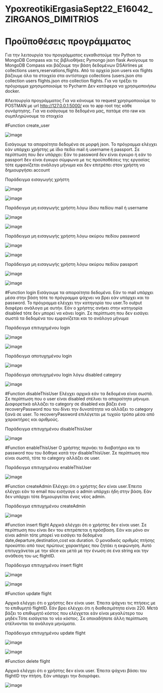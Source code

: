# YpoxreotikiErgasiaSept22_E16042_ZIRGANOS_DIMITRIOS

# Προϋποθέσεις προγράμματος
Για την λειτουργία του προγράμματος εγκαθιστούμε την Python το MongoDB Compass και τις βιβλιοθήκες
Pymongo json flask
Ανοίγουμε το MongoDB Compass και βάζουμε την βάση δεδομένων DSAirlines με collections users,reservations,flights.
Από τα αρχεία json users και flights βάζουμε όλα τα στοιχεία στα αντίστοιχα collections (users.json στο collection users flights.json στο collection flights.
Για να τρέξει το πρόγραμμα χρησιμοποιούμε το Pycharm
Δεν κατάφερα να χρησιμοποιήσω docker.

#Λειτουργία προγράμματος
Για να κάνουμε τα request χρησιμοποιούμε το POSTMAN με url http://127.0.0.1:5000/ και το app root της κάθε συνάρτησης. Για να εισάγουμε τα δεδομένα μας, πατάμε στο raw και συμπληρώνουμε τα στοιχεία

#Function create_user

![image](https://user-images.githubusercontent.com/105843945/192237233-9b621f88-33f3-43ca-b20a-58de2fef9d86.png)

Εισάγουμε τα απαραίτητα δεδομένα σε μορφή json.
Το πρόγραμμα ελέγχει εάν υπάρχει χρήστης με ίδιο πεδίο mail ή username ή passport.
Σε περίπτωση που δεν υπάρχει:
Εάν το password δεν είναι έγκυρο ή εάν το passport δεν είναι έγκυρο σύμφωνα με τις προϋποθέσεις της εργασίας τότε εμφανίζεται ανάλογο μήνυμα και δεν επιτρέπει στον χρήστη να δημιουργήσει account


Παράδειγμα εισαγωγής χρήστη

![image](https://user-images.githubusercontent.com/105843945/192238974-d5e3becb-663b-471a-9b9b-e43f63164b16.png)

![image](https://user-images.githubusercontent.com/105843945/192238598-cd44c0bc-b56f-47c8-a81e-9319c53b6760.png)

Παράδειγμα μη εισαγωγής χρήστη λόγω ίδιου πεδίου mail ή username

![image](https://user-images.githubusercontent.com/105843945/192238974-d5e3becb-663b-471a-9b9b-e43f63164b16.png)

![image](https://user-images.githubusercontent.com/105843945/192239334-e6d23442-cd0e-4255-a0ae-1509a1442ba8.png)

Παράδειγμα μη εισαγωγής χρήστη λόγω ακύρου πεδίου password

![image](https://user-images.githubusercontent.com/105843945/192239779-2043ebef-1349-42da-9d25-d518bac105be.png)

![image](https://user-images.githubusercontent.com/105843945/192239948-0801bae6-3233-4752-830f-f691e2ebd8e9.png)

Παράδειγμα μη εισαγωγής χρήστη λόγω ακύρου πεδίου passport

![image](https://user-images.githubusercontent.com/105843945/192241062-f084165d-f13e-41e1-9874-06c93b283568.png)

![image](https://user-images.githubusercontent.com/105843945/192241193-1ec7dcad-f289-44b4-99b9-614757e697d9.png)


#Function login
Εισάγουμε τα απαραίτητα δεδομένα.
Εάν το mail υπάρχει μέσα στην βάση τότε το πρόγραμμα ψάχνει να βρει εάν υπάρχει και το password.
Το πρόγραμμα ελέγχει την κατηγορία του user.Το output διαφέρει ανάλογα με αυτήν.
Εάν ο χρήστης ανήκει στην κατηγορία disabled τότε δεν μπορεί να κάνει login.
Σε περίπτωση που δεν εισάγει σωστά τα δεδομένα του εμφανίζεται και το ανάλογο μήνυμα

Παράδειγμα επιτυχημένου login

![image](https://user-images.githubusercontent.com/105843945/192243088-5fc58919-3fe4-4c00-b72a-aa21bce82ed4.png)

![image](https://user-images.githubusercontent.com/105843945/192243374-e3cfde1a-76a9-49dc-a33b-573d5565e9b1.png)

Παράδειγμα αποτυχημένου login


![image](https://user-images.githubusercontent.com/105843945/192250187-1748daf9-53b3-475e-8472-52d2de32efcf.png)

Παράδειγμα αποτυχημένου login λόγω disabled category


![image](https://user-images.githubusercontent.com/105843945/192250473-3179ace3-9ec8-4dad-a7b4-4743cd000fbb.png)


#Function disableThisUser
Ελέγχει αρχικά εάν τα δεδομένα είναι σωστά.
Σε περίπτωση που ο user είναι disabled στέλνει το απαραίτητο μήνυμα.
Διαφορετικά αλλάζει το category σε disabled και βάζει ένα recoveryPassword που του δίνει την δυνατότητα να αλλάξει το category ξανά σε user.
Το recoveryPassword επιλέγεται με τυχαίο τρόπο μέσα από χαρακτήρες και αριθμούς.

Παράδειγμα επιτυχημένου disableThisUser

![image](https://user-images.githubusercontent.com/105843945/192251956-f6e1881f-aea6-4981-a9f6-c3280017581f.png)


#Function enableThisUser
Ο χρήστης περνάει το διαβατήριο και το password που του δόθηκε κατά την disableThisUser.
Σε περίπτωση που είναι σωστό, τότε το category αλλάζει σε user.

Παράδειγμα επιτυχημένου enableThisUser

![image](https://user-images.githubusercontent.com/105843945/192252832-384b7e5a-2d23-4bdd-b337-f486872e6b92.png)


#Function createAdmin
Ελέγχει ότι ο χρήστης δεν είναι user.Έπειτα ελέγχει εάν το email που εισήγαγε ο admin υπάρχει ήδη στην βάση. Εάν δεν υπάρχει τότε δημιουργείται ένας νέος admin.


Παράδειγμα επιτυχημένου createAdmin


![image](https://user-images.githubusercontent.com/105843945/192254101-3e5879eb-cc07-4b19-b8bc-cd2593eb8a2e.png)


#Function insert flight
Αρχικά ελέγχει ότι ο χρήστης δεν είναι user. Σε περίπτωση που είναι δεν του επιτρέπεται η πρόσβαση. Εάν και μόνο αν είναι admin τότε μπορεί να εισάγει τα δεδομένα date,departure,destination,cost και duration.
Ο μοναδικός αριθμός πτήσης προκύπτει από τους πρώτους χαρακτήρες που ζητάει η εκφώνηση. Αυτό επιτυγχάνεται με την slice και μετά με την ένωση σε ένα string και την ανάθεση του ως flightID.

Παράδειγμα επιτυχημένου insert flight

![image](https://user-images.githubusercontent.com/105843945/192256119-c660a1c3-ce96-4e63-8f69-71d3a20d008c.png)


![image](https://user-images.githubusercontent.com/105843945/192256171-bbb44a95-5b13-4620-b827-0e0cff59d435.png)


#Function update flight

Αρχικά ελέγχει ότι ο χρήστης δεν είναι user. Έπειτα ψάχνει τις πτήσεις με το επιθυμητό flightID. Εάν βρει ελέγχει ότι η διαθεσιμότητα είναι 220. Μετά βάζει το επιθυμητό κόστος που ελέγχεται εάν είναι μεγαλύτερο του μηδέν.Τότε εισάγεται το νέο κόστος. Σε οποιαδήποτε άλλη περίπτωση στέλνονται τα ανάλογα μηνύματα.

Παράδειγμα επιτυχημένου update flight

![image](https://user-images.githubusercontent.com/105843945/192257416-a1de884e-c787-469c-b351-48e6422ac48e.png)

![image](https://user-images.githubusercontent.com/105843945/192257464-83fa8adc-6429-43cd-a5e6-44001ce3f6de.png)


#Function delete flight

Αρχικά ελέγχει ότι ο χρήστης δεν είναι user. Έπειτα ψάχνει βάσει του flightID την πτήση. Εάν υπάρχει την διαγράφει.

![image](https://user-images.githubusercontent.com/105843945/192257987-9e0318e6-6cd4-4373-9655-591bc8ca9ce0.png)
